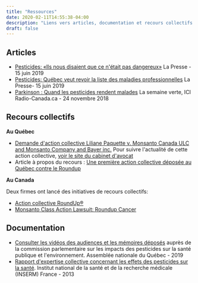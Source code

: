 ```yaml
---
title: "Ressources"
date: 2020-02-11T14:55:38-04:00
description: "Liens vers articles, documentation et recours collectifs au Québec et au Canada"
draft: false
---
```


## Articles

* [Pesticides: «Ils nous disaient que ce n'était pas dangereux»](https://www.lapresse.ca/actualites/201906/14/01-5230277-pesticides-ils-nous-disaient-que-ce-netait-pas-dangereux.php) La Presse - 15 juin 2019
* [Pesticides: Québec veut revoir la liste des maladies professionnelles](https://www.lapresse.ca/actualites/201906/15/01-5230305-pesticides-quebec-veut-revoir-la-liste-des-maladies-professionnelles.php) La Presse- 15 juin 2019
* [Parkinson : Quand les pesticides rendent malades](https://ici.radio-canada.ca/tele/la-semaine-verte/site/segments/reportage/95966/pesticides-agriculture-maladie-parkinson) La semaine verte, ICI Radio-Canada.ca - 24 novembre 2018


## Recours collectifs

**Au Québec**
* [Demande d'action collective Liliane Paquette v. Monsanto Canada ULC and Monsanto Company and Bayer inc.](https://www.registredesactionscollectives.quebec/fr/Consulter/ApercuDemande?NoDossier=200-06-000230-196) Pour suivre l'actualité de cette action collective, [voir le site du cabinet d'avocat](https://dlblegal.ca/fr/roundup/)
* Article à propos du recours : [Une première action collective déposée au Québec contre le Roundup](https://www.tvanouvelles.ca/2019/05/23/une-action-collective-deposee-au-quebec-contre-le-roundup)

**Au Canada**

Deux firmes ont lancé des initiatives de recours collectifs:
* [Action collective RoundUp®](https://www.merchantlaw.com/class-actions/recent-updates/roundup-class-action-action-collective-roundup)
* [Monsanto Class Action Lawsuit: Roundup Cancer](https://diamondlaw.ca/class-action-litigation-monsanto-roundup-cancer)

## Documentation
* [Consulter les vidéos des audiences et les mémoires déposés](http://www.assnat.qc.ca/fr/travaux-parlementaires/commissions/capern/mandats/Mandat-40773/index.html) auprès de la commission parlementaire sur les impacts des pesticides sur la santé publique et l'environnement. Assemblée nationale du Québec - 2019
* [Rapport d'expertise collective concernant les effets des pesticides sur la santé](https://www.inserm.fr/information-en-sante/expertises-collectives/pesticides-effets-sur-sante). Institut national de la santé et de la recherche médicale (INSERM) France - 2013  
